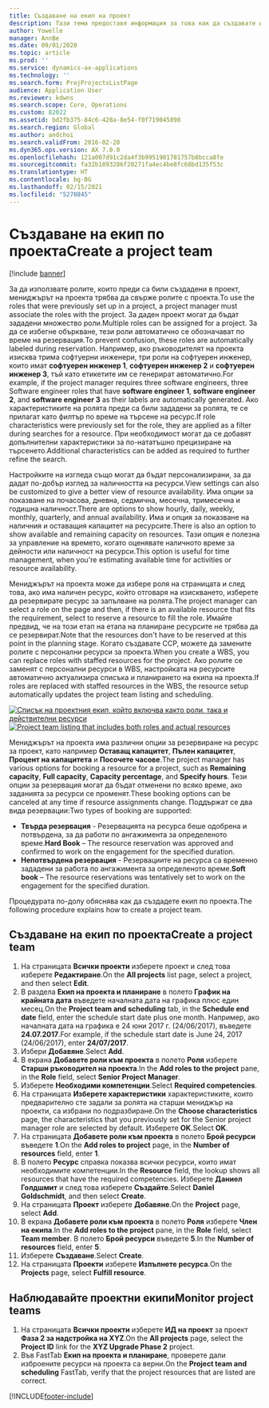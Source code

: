 ```yaml
---
title: Създаване на екип на проект
description: Тази тема предоставя информация за това как да създавате и управлявате екипи по проекти.
author: Yowelle
manager: AnnBe
ms.date: 09/01/2020
ms.topic: article
ms.prod: ''
ms.service: dynamics-ax-applications
ms.technology: ''
ms.search.form: ProjProjectsListPage
audience: Application User
ms.reviewer: kdwns
ms.search.scope: Core, Operations
ms.custom: 82022
ms.assetid: bd2fb375-84c6-428a-8e54-f0f719045898
ms.search.region: Global
ms.author: andchoi
ms.search.validFrom: 2016-02-28
ms.dyn365.ops.version: AX 7.0.0
ms.openlocfilehash: 121a007d91c2da4f3b9951901781757b8bcca8fe
ms.sourcegitcommit: fa32b1893286f20271fa4ec4be8fc68bd135f53c
ms.translationtype: HT
ms.contentlocale: bg-BG
ms.lasthandoff: 02/15/2021
ms.locfileid: "5270845"
---
```

# <a name="create-a-project-team"></a><span data-ttu-id="cf642-103">Създаване на екип по проекта</span><span class="sxs-lookup"><span data-stu-id="cf642-103">Create a project team</span></span>

[!include [banner](../includes/banner.md)]

<span data-ttu-id="cf642-104">За да използвате ролите, които преди са били създадени в проект, мениджърът на проекта трябва да свърже ролите с проекта.</span><span class="sxs-lookup"><span data-stu-id="cf642-104">To use the roles that were previously set up in a project, a project manager must associate the roles with the project.</span></span> <span data-ttu-id="cf642-105">За даден проект могат да бъдат зададени множество роли.</span><span class="sxs-lookup"><span data-stu-id="cf642-105">Multiple roles can be assigned for a project.</span></span> <span data-ttu-id="cf642-106">За да се избегне объркване, тези роли автоматично се обозначават по време на резервация.</span><span class="sxs-lookup"><span data-stu-id="cf642-106">To prevent confusion, these roles are automatically labeled during reservation.</span></span> <span data-ttu-id="cf642-107">Например, ако ръководителят на проекта изисква трима софтуерни инженери, три роли на софтуерен инженер, които имат **софтуерен инженер 1**, **софтуерен инженер 2** и **софтуерен инженер 3**, тъй като етикетите им се генерират автоматично.</span><span class="sxs-lookup"><span data-stu-id="cf642-107">For example, if the project manager requires three software engineers, three Software engineer roles that have **software engineer 1**, **software engineer 2**, and **software engineer 3** as their labels are automatically generated.</span></span> <span data-ttu-id="cf642-108">Ако характеристиките на ролята преди са били зададени за ролята, те се прилагат като филтър по време на търсене на ресурс.</span><span class="sxs-lookup"><span data-stu-id="cf642-108">If role characteristics were previously set for the role, they are applied as a filter during searches for a resource.</span></span> <span data-ttu-id="cf642-109">При необходимост могат да се добавят допълнителни характеристики за по-нататъшно прецизиране на търсенето.</span><span class="sxs-lookup"><span data-stu-id="cf642-109">Additional characteristics can be added as required to further refine the search.</span></span>

<span data-ttu-id="cf642-110">Настройките на изгледа също могат да бъдат персонализирани, за да дадат по-добър изглед за наличността на ресурси.</span><span class="sxs-lookup"><span data-stu-id="cf642-110">View settings can also be customized to give a better view of resource availability.</span></span> <span data-ttu-id="cf642-111">Има опции за показване на почасова, дневна, седмична, месечна, тримесечна и годишна наличност.</span><span class="sxs-lookup"><span data-stu-id="cf642-111">There are options to show hourly, daily, weekly, monthly, quarterly, and annual availability.</span></span> <span data-ttu-id="cf642-112">Има и опция за показване на наличния и оставащия капацитет на ресурсите.</span><span class="sxs-lookup"><span data-stu-id="cf642-112">There is also an option to show available and remaining capacity on resources.</span></span> <span data-ttu-id="cf642-113">Тази опция е полезна за управление на времето, когато оценявате наличното време за дейности или наличност на ресурси.</span><span class="sxs-lookup"><span data-stu-id="cf642-113">This option is useful for time management, when you're estimating available time for activities or resource availability.</span></span>

<span data-ttu-id="cf642-114">Мениджърът на проекта може да избере роля на страницата и след това, ако има наличен ресурс, който отговаря на изискването, изберете да резервирате ресурс за запълване на ролята.</span><span class="sxs-lookup"><span data-stu-id="cf642-114">The project manager can select a role on the page and then, if there is an available resource that fits the requirement, select to reserve a resource to fill the role.</span></span> <span data-ttu-id="cf642-115">Имайте предвид, че на този етап на етапа на планиране ресурсите не трябва да се резервират.</span><span class="sxs-lookup"><span data-stu-id="cf642-115">Note that the resources don't have to be reserved at this point in the planning stage.</span></span> <span data-ttu-id="cf642-116">Когато създавате ССР, можете да замените ролите с персонални ресурси за проекта.</span><span class="sxs-lookup"><span data-stu-id="cf642-116">When you create a WBS, you can replace roles with staffed resources for the project.</span></span> <span data-ttu-id="cf642-117">Ако ролите се заменят с персонални ресурси в WBS, настройката на ресурсите автоматично актуализира списъка и планирането на екипа на проекта.</span><span class="sxs-lookup"><span data-stu-id="cf642-117">If roles are replaced with staffed resources in the WBS, the resource setup automatically updates the project team listing and scheduling.</span></span>

<span data-ttu-id="cf642-118">[![Списък на проектния екип, който включва както роли, така и действителни ресурси](./media/projectresourcing03-1024x368.jpg)](./media/projectresourcing03.jpg)</span><span class="sxs-lookup"><span data-stu-id="cf642-118">[![Project team listing that includes both roles and actual resources](./media/projectresourcing03-1024x368.jpg)](./media/projectresourcing03.jpg)</span></span> 

<span data-ttu-id="cf642-119">Мениджърът на проекта има различни опции за резервиране на ресурс за проект, като например **Оставащ капацитет**, **Пълен капацитет**, **Процент на капацитета** и **Посочете часове**.</span><span class="sxs-lookup"><span data-stu-id="cf642-119">The project manager has various options for booking a resource for a project, such as **Remaining capacity**, **Full capacity**, **Capacity percentage**, and **Specify hours**.</span></span> <span data-ttu-id="cf642-120">Тези опции за резервация могат да бъдат отменени по всяко време, ако заданията за ресурси се променят.</span><span class="sxs-lookup"><span data-stu-id="cf642-120">These booking options can be canceled at any time if resource assignments change.</span></span> <span data-ttu-id="cf642-121">Поддържат се два вида резервации:</span><span class="sxs-lookup"><span data-stu-id="cf642-121">Two types of booking are supported:</span></span>

- <span data-ttu-id="cf642-122">**Твърда резервация** - Резервацията на ресурса беше одобрена и потвърдена, за да работи по ангажимента за определеното време.</span><span class="sxs-lookup"><span data-stu-id="cf642-122">**Hard Book** – The resource reservation was approved and confirmed to work on the engagement for the specified duration.</span></span>
- <span data-ttu-id="cf642-123">**Непотвърдена резервация** - Резервациите на ресурса са временно зададени за работа по ангажимента за определеното време.</span><span class="sxs-lookup"><span data-stu-id="cf642-123">**Soft book** – The resource reservations was tentatively set to work on the engagement for the specified duration.</span></span>

<span data-ttu-id="cf642-124">Процедурата по-долу обяснява как да създадете екип по проекта.</span><span class="sxs-lookup"><span data-stu-id="cf642-124">The following procedure explains how to create a project team.</span></span>

## <a name="create-a-project-team"></a><span data-ttu-id="cf642-125">Създаване на екип по проекта</span><span class="sxs-lookup"><span data-stu-id="cf642-125">Create a project team</span></span>

1. <span data-ttu-id="cf642-126">На страницата **Всички проекти** изберете проект и след това изберете **Редактиране**.</span><span class="sxs-lookup"><span data-stu-id="cf642-126">On the **All projects** list page, select a project, and then select **Edit**.</span></span>
2. <span data-ttu-id="cf642-127">В раздела **Екип на проекта и планиране** в полето **График на крайната дата** въведете началната дата на графика плюс един месец.</span><span class="sxs-lookup"><span data-stu-id="cf642-127">On the **Project team and scheduling** tab, in the **Schedule end date** field, enter the schedule start date plus one month.</span></span> <span data-ttu-id="cf642-128">Например, ако началната дата на графика е 24 юни 2017 г. (24/06/2017), въведете **24.07.2017**.</span><span class="sxs-lookup"><span data-stu-id="cf642-128">For example, if the schedule start date is June 24, 2017 (24/06/2017), enter **24/07/2017**.</span></span>
3. <span data-ttu-id="cf642-129">Избери **Добавяне**.</span><span class="sxs-lookup"><span data-stu-id="cf642-129">Select **Add**.</span></span>
4. <span data-ttu-id="cf642-130">В екрана **Добавете роли към проекта** в полето **Роля** изберете **Старши ръководител на проекта**.</span><span class="sxs-lookup"><span data-stu-id="cf642-130">In the **Add roles to the project** pane, in the **Role** field, select **Senior Project Manager**.</span></span>
5. <span data-ttu-id="cf642-131">Изберете **Необходими компетенции**.</span><span class="sxs-lookup"><span data-stu-id="cf642-131">Select **Required competencies**.</span></span>
6. <span data-ttu-id="cf642-132">На страницата **Изберете характеристики** характеристиките, които предварително сте задали за ролята на старши мениджър на проекти, са избрани по подразбиране.</span><span class="sxs-lookup"><span data-stu-id="cf642-132">On the **Choose characteristics** page, the characteristics that you previously set for the Senior project manager role are selected by default.</span></span> <span data-ttu-id="cf642-133">Изберете **OK**.</span><span class="sxs-lookup"><span data-stu-id="cf642-133">Select **OK**.</span></span>
7. <span data-ttu-id="cf642-134">На страницата **Добавете роли към проекта** в полето **Брой ресурси** въведете **1**.</span><span class="sxs-lookup"><span data-stu-id="cf642-134">On the **Add roles to project** page, in the **Number of resources** field, enter **1**.</span></span>
8. <span data-ttu-id="cf642-135">В полето **Ресурс** справка показва всички ресурси, които имат необходимите компетенции.</span><span class="sxs-lookup"><span data-stu-id="cf642-135">In the **Resource** field, the lookup shows all resources that have the required competencies.</span></span> <span data-ttu-id="cf642-136">Изберете **Даниел Голдшмит** и след това изберете **Създайте**.</span><span class="sxs-lookup"><span data-stu-id="cf642-136">Select **Daniel Goldschmidt**, and then select **Create**.</span></span>
9. <span data-ttu-id="cf642-137">На страницата **Проект** изберете **Добавяне**.</span><span class="sxs-lookup"><span data-stu-id="cf642-137">On the **Project** page, select **Add**.</span></span>
10. <span data-ttu-id="cf642-138">В екрана **Добавете роли към проекта** в полето **Роля** изберете **Член на екипа**.</span><span class="sxs-lookup"><span data-stu-id="cf642-138">In the **Add roles to the project** pane, in the **Role** field, select **Team member**.</span></span> <span data-ttu-id="cf642-139">В полето **Брой ресурси** въведете **5**.</span><span class="sxs-lookup"><span data-stu-id="cf642-139">In the **Number of resources** field, enter **5**.</span></span>
11. <span data-ttu-id="cf642-140">Изберете **Създаване**.</span><span class="sxs-lookup"><span data-stu-id="cf642-140">Select **Create**.</span></span>
12. <span data-ttu-id="cf642-141">На страницата **Проекти** изберете **Изпълнете ресурса**.</span><span class="sxs-lookup"><span data-stu-id="cf642-141">On the **Projects** page, select **Fulfill resource**.</span></span>

## <a name="monitor-project-teams"></a><span data-ttu-id="cf642-142">Наблюдавайте проектни екипи</span><span class="sxs-lookup"><span data-stu-id="cf642-142">Monitor project teams</span></span>
1. <span data-ttu-id="cf642-143">На страницата **Всички проекти** изберете **ИД на проект** за проект **Фаза 2 за надстройка на XYZ**.</span><span class="sxs-lookup"><span data-stu-id="cf642-143">On the **All projects** page, select the **Project ID** link for the **XYZ Upgrade Phase 2** project.</span></span>
2. <span data-ttu-id="cf642-144">Във FastTab **Екип на проекта и планиране**, проверете дали изброените ресурси на проекта са верни.</span><span class="sxs-lookup"><span data-stu-id="cf642-144">On the **Project team and scheduling** FastTab, verify that the project resources that are listed are correct.</span></span>


[!INCLUDE[footer-include](../includes/footer-banner.md)]